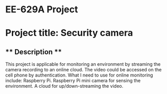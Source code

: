 # EE-629A Project
  
# Project title: Security camera
## ** Description **
This project is applicable for monitoring an environment by streaming the camera recording to an online cloud. The video could be accessed on the cell phone by authentication. What I need to use for online monitoring include:
Raspberry Pi.
Raspberry Pi mini camera for sensing the environment.
A cloud for up/down-streaming the video.
